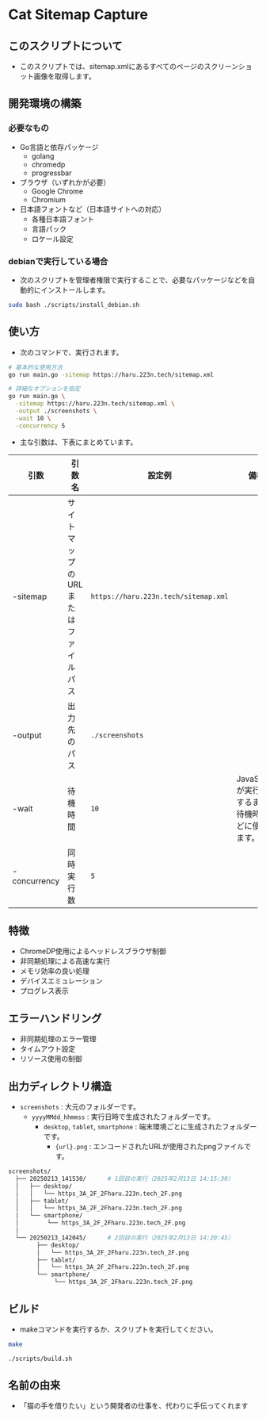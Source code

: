 # Cat Sitemap Capture

## このスクリプトについて

* このスクリプトでは、sitemap.xmlにあるすべてのページのスクリーンショット画像を取得します。

## 開発環境の構築

### 必要なもの

* Go言語と依存パッケージ
  * golang
  * chromedp
  * progressbar
* ブラウザ（いずれかが必要）
  * Google Chrome
  * Chromium
* 日本語フォントなど（日本語サイトへの対応）
  * 各種日本語フォント
  * 言語パック
  * ロケール設定

### debianで実行している場合

* 次のスクリプトを管理者権限で実行することで、必要なパッケージなどを自動的にインストールします。

```sh
sudo bash ./scripts/install_debian.sh
```

## 使い方

* 次のコマンドで、実行されます。

```sh
# 基本的な使用方法
go run main.go -sitemap https://haru.223n.tech/sitemap.xml
```

```sh
# 詳細なオプションを指定
go run main.go \
  -sitemap https://haru.223n.tech/sitemap.xml \
  -output ./screenshots \
  -wait 10 \
  -concurrency 5
```

* 主な引数は、下表にまとめています。

| 引数         | 引数名                              | 設定例                               | 備考                                                     |
| ------------ | ----------------------------------- | ------------------------------------ | -------------------------------------------------------- |
| -sitemap     | サイトマップのURLまたはファイルパス | `https://haru.223n.tech/sitemap.xml` |                                                          |
| -output      | 出力先のパス                        | `./screenshots`                      |                                                          |
| -wait        | 待機時間                            | `10`                                 | JavaScriptが実行完了するまでの待機時間などに使用します。 |
| -concurrency | 同時実行数                          | `5`                                  |                                                          |

## 特徴

* ChromeDP使用によるヘッドレスブラウザ制御
* 非同期処理による高速な実行
* メモリ効率の良い処理
* デバイスエミュレーション
* プログレス表示

## エラーハンドリング

* 非同期処理のエラー管理
* タイムアウト設定
* リソース使用の制御

## 出力ディレクトリ構造

* `screenshots` : 大元のフォルダーです。
  * `yyyyMMdd_hhmmss` : 実行日時で生成されたフォルダーです。
    * `desktop`, `tablet`, `smartphone` : 端末環境ごとに生成されたフォルダーです。
      * `{url}.png` : エンコードされたURLが使用されたpngファイルです。

```sh
screenshots/
  ├── 20250213_141530/      # 1回目の実行（2025年2月13日 14:15:30）
  │   ├── desktop/
  │   │   └── https_3A_2F_2Fharu.223n.tech_2F.png
  │   ├── tablet/
  │   │   └── https_3A_2F_2Fharu.223n.tech_2F.png
  │   └── smartphone/
  │        └── https_3A_2F_2Fharu.223n.tech_2F.png
  │
  └── 20250213_142045/      # 2回目の実行（2025年2月13日 14:20:45）
        ├── desktop/
        │   └── https_3A_2F_2Fharu.223n.tech_2F.png
        ├── tablet/
        │   └── https_3A_2F_2Fharu.223n.tech_2F.png
        └── smartphone/
             └── https_3A_2F_2Fharu.223n.tech_2F.png
```

## ビルド

* makeコマンドを実行するか、スクリプトを実行してください。

```sh
make
```

```sh
./scripts/build.sh
```

## 名前の由来

* 「猫の手を借りたい」という開発者の仕事を、代わりに手伝ってくれます
